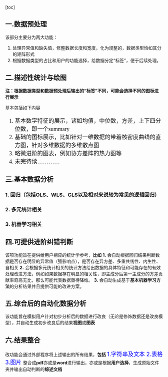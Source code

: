 [toc]

## 一.数据预处理

该部分主要分为两大功能：

1. 处理异常值和缺失值，修整数据长度和宽度，化为规整的，数据类型恰如其分的矩阵形式
2. 根据数据类型的占比和用户的功能选择，给数据分定“标签”，便于后续处理。

## 二.描述性统计与绘图
**注：根据数据类型和数据预处理后输出的“标签”不同，可能会选择不同的图标进行展示**

基本包括如下内容

<font face = 'HEI' size = 4>

1. 基本数字特征的展示，诸如均值，中位数，方差，上下四分位数，即一个summary  
2. 基础的图标展示，比如针对一维数据的带着核密度曲线的直方图，针对多维数据的多维散点图
3. 略微进阶的图表，例如协方差阵的热力图等
4. 未完待续…………

</font>

## 三.基本数据分析

### 1. 回归（包括OLS、WLS、GLS以及相对来说较为常见的逻辑回归）

### 2. 多元统计相关

### 3. 机器学习相关

## 四.可提供进阶纠错判断

该项功能旨在提供给用户相应的统计学参考，**比如**
**1.** 会自动根据回归结果判断数据是否存在明显的异常值（强影响点），是否存在异方差、多重共线性、内生性、自相关
**2.** 会根据多元统计相关的统计方法给出数据的具体特征和可能存在的有效处理改进方法，例如如果数据存在明显的相关性，即主成分后第一主成分的方差贡献率奇高无比，那么可能代表数据亟待降维。
**3.** 会自动生成基于**基本机器学习方法**的分析结果并且提供可能的改进方案。

## 五.综合后的自动化数据分析

该功能旨在模拟用户针对初步分析后的数据进行改良（无论是修饰数据还是改良模型），并自动生成初步改良后的结果**视图**或**图表**

## 六.结果整合

改功能会通过外部程序将上述输出的所有结果，**包括**
<font size = 4 color = 'blue'>
1.字符串及文本
2.表格
3.图片
</font>
整合成**pdf**亦或是**word**进行输出，亦或是根据**用户选择**，生成原始文件夹并输出自动判断的**综述文档**
